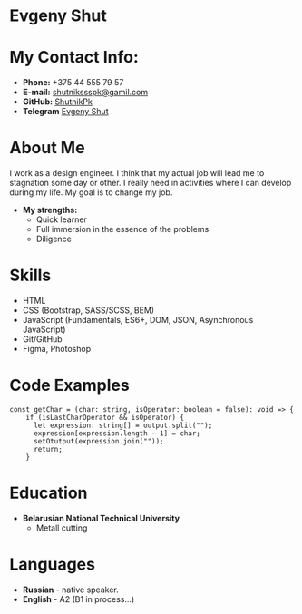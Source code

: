 # Evgeny Shut

# My Contact Info:

- **Phone:** +375 44 555 79 57
- **E-mail:** [shutnikssspk@gamil.com](shutnikssspk@gamil.com)
- **GitHub:** [ShutnikPk](https://github.com/shutnikPk)
- **Telegram** [Evgeny Shut](https://t.me/Ashes_of_Ariandel)

# About Me

I work as a design engineer. I think that my actual job will lead me to stagnation some day or other. I really need in activities where I can develop during my life. My goal is to change my job.

- **My strengths:**
  - Quick learner
  - Full immersion in the essence of the problems
  - Diligence

# Skills

- HTML
- CSS (Bootstrap, SASS/SCSS, BEM)
- JavaScript (Fundamentals, ES6+, DOM, JSON, Asynchronous JavaScript)
- Git/GitHub
- Figma, Photoshop

# Code Examples

```
const getChar = (char: string, isOperator: boolean = false): void => {
    if (isLastCharOperator && isOperator) {
      let expression: string[] = output.split("");
      expression[expression.length - 1] = char;
      setOtutput(expression.join(""));
      return;
    }
```

# Education

- **Belarusian National Technical University**
  - Metall cutting

# Languages

- **Russian** - native speaker.
- **English** - A2 (B1 in process...)
